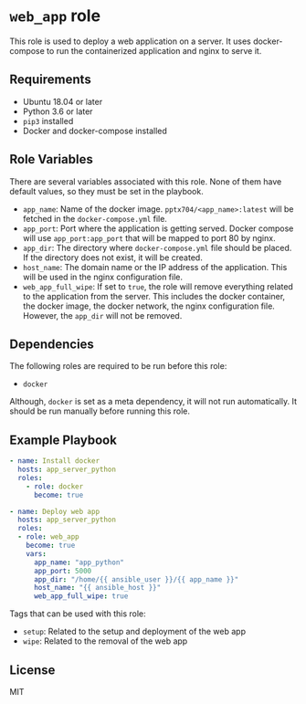 # `web_app` role

This role is used to deploy a web application on a server. It uses docker-compose to run the containerized application and nginx to serve it.

## Requirements

- Ubuntu 18.04 or later
- Python 3.6 or later
- `pip3` installed
- Docker and docker-compose installed

## Role Variables

There are several variables associated with this role. None of them have default values, so they must be set in the playbook.

- `app_name`: Name of the docker image. `pptx704/<app_name>:latest` will be fetched in the `docker-compose.yml` file.
- `app_port`: Port where the application is getting served. Docker compose will use `app_port:app_port` that will be mapped to port 80 by nginx.
- `app_dir`: The directory where `docker-compose.yml` file should be placed. If the directory does not exist, it will be created.
- `host_name`: The domain name or the IP address of the application. This will be used in the nginx configuration file.
- `web_app_full_wipe`: If set to `true`, the role will remove everything related to the application from the server. This includes the docker container, the docker image, the docker network, the nginx configuration file. However, the `app_dir` will not be removed.

## Dependencies

The following roles are required to be run before this role:

- `docker`

Although, `docker` is set as a meta dependency, it will not run automatically. It should be run manually before running this role.

## Example Playbook

```yaml
- name: Install docker
  hosts: app_server_python
  roles:
    - role: docker
      become: true

- name: Deploy web app
  hosts: app_server_python
  roles: 
  - role: web_app
    become: true
    vars:
      app_name: "app_python"
      app_port: 5000
      app_dir: "/home/{{ ansible_user }}/{{ app_name }}"
      host_name: "{{ ansible_host }}"
      web_app_full_wipe: true
```

Tags that can be used with this role:

- `setup`: Related to the setup and deployment of the web app
- `wipe`: Related to the removal of the web app

## License

MIT
